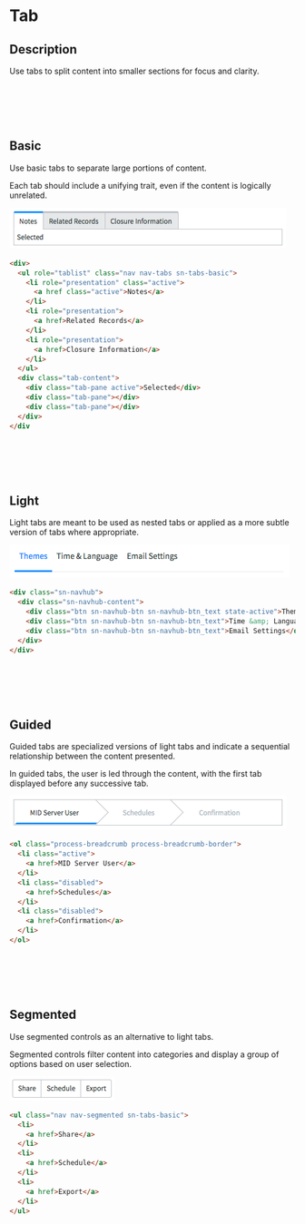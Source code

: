 # Tab

## Description

Use tabs to split content into smaller sections for focus and clarity.

<p><br/><br/><br/><br/></p>

## Basic
<a id="basic"></a>
Use basic tabs to separate large portions of content.

Each tab should include a unifying trait, even if the content is logically unrelated.

![alt text](../images/tab-basic.png "Tab Basic")
```HTML
<div>
  <ul role="tablist" class="nav nav-tabs sn-tabs-basic">
    <li role="presentation" class="active">
      <a href class="active">Notes</a>
    </li>
    <li role="presentation">
      <a href>Related Records</a>
    </li>
    <li role="presentation">
      <a href>Closure Information</a>
    </li>
  </ul>
  <div class="tab-content">
    <div class="tab-pane active">Selected</div>
    <div class="tab-pane"></div>
    <div class="tab-pane"></div>
  </div>
</div
```

<p><br/><br/><br/><br/></p>

## Light
<a id="light"></a>
Light tabs are meant to be used as nested tabs or applied as a more subtle version of tabs where appropriate.

![alt text](../images/tab-light.png "Tab Basic")
```HTML
<div class="sn-navhub">
  <div class="sn-navhub-content">
    <div class="btn sn-navhub-btn sn-navhub-btn_text state-active">Themes</div>
    <div class="btn sn-navhub-btn sn-navhub-btn_text">Time &amp; Language</div>
    <div class="btn sn-navhub-btn sn-navhub-btn_text">Email Settings</div>
  </div>
</div>
```

<p><br/><br/><br/><br/></p>

## Guided
<a id="guided"></a>
Guided tabs are specialized versions of light tabs and indicate a sequential relationship between the content presented.

In guided tabs, the user is led through the content, with the first tab displayed before any successive tab.

![alt text](../images/tab-guided.png "Tab Guided")
```HTML
<ol class="process-breadcrumb process-breadcrumb-border">
  <li class="active">
    <a href>MID Server User</a>
  </li>
  <li class="disabled">
    <a href>Schedules</a>
  </li>
  <li class="disabled">
    <a href>Confirmation</a>
  </li>
</ol>
```

<p><br/><br/><br/><br/></p>

## Segmented
<a id="segmented"></a>
Use segmented controls as an alternative to light tabs.

Segmented controls filter content into categories and display a group of options based on user selection.

![alt text](../images/tab-segmented.png "Tab Segmented")
```HTML
<ul class="nav nav-segmented sn-tabs-basic">
  <li>
    <a href>Share</a>
  </li>
  <li>
    <a href>Schedule</a>
  </li>
  <li>
    <a href>Export</a>
  </li>
</ul>
```

<p><br/><br/><br/><br/><br/></p>
